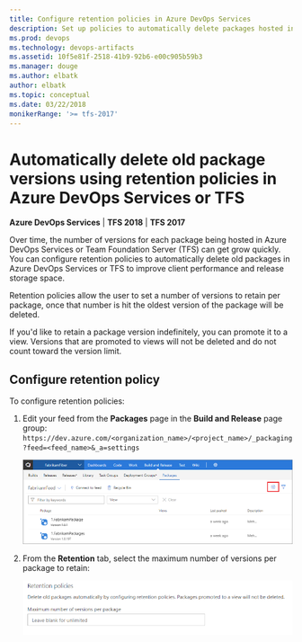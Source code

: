 ```yaml
---
title: Configure retention policies in Azure DevOps Services
description: Set up policies to automatically delete packages hosted in Azure DevOps Services and Team Foundation Server (TFS)
ms.prod: devops
ms.technology: devops-artifacts
ms.assetid: 10f5e81f-2518-41b9-92b6-e00c905b59b3
ms.manager: douge
ms.author: elbatk
author: elbatk
ms.topic: conceptual
ms.date: 03/22/2018
monikerRange: '>= tfs-2017'
---
```


# Automatically delete old package versions using retention policies in Azure DevOps Services or TFS

**Azure DevOps Services** | **TFS 2018** | **TFS 2017**

Over time, the number of versions for each package being hosted in Azure DevOps Services or Team Foundation Server (TFS) can get grow quickly. You can configure retention policies to automatically delete old packages in Azure DevOps Services or TFS to improve client performance and release storage space. 

Retention policies allow the user to set a number of versions to retain per package, once that number is hit the oldest version of the package will be deleted. 

If you'd like to retain a package version indefinitely, you can promote it to a view. Versions that are promoted to views will not be deleted and do not count toward the version limit.

## Configure retention policy

To configure retention policies:

1. Edit your feed from the **Packages** page in the **Build and Release** page group: ```https://dev.azure.com/<organization_name>/<project_name>/_packaging?feed=<feed_name>&_a=settings```

    ![Edit an Azure DevOps Services feed in Package](../_shared/_img/edit-feed-full.png)

2. From the **Retention** tab, select the maximum number of versions per package to retain:

    ![Edit retention policy settings for old packages in Azure DevOps Services or TFS](../_img/retention-policy-settings.png)

